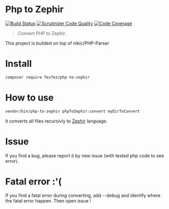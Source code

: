 Php to Zephir
=============

[![Build Status](https://travis-ci.org/fezfez/php-to-zephir.svg?branch=master)](https://travis-ci.org/fezfez/php-to-zephir)
[![Scrutinizer Code Quality](https://scrutinizer-ci.com/g/fezfez/php-to-zephir/badges/quality-score.png?b=master)](https://scrutinizer-ci.com/g/fezfez/php-to-zephir/?branch=master)
[![Code Coverage](https://scrutinizer-ci.com/g/fezfez/php-to-zephir/badges/coverage.png?b=master)](https://scrutinizer-ci.com/g/fezfez/php-to-zephir/?branch=master)

> Convert PHP to Zephir.

This project is builded on top of nikic/PHP-Parser


Install
=======

```bash
composer require fezfez/php-to-zephir
```


How to use
====

```bash
vendor/bin/php-to-zephir phpToZephir:convert myDirToConvert 
```
    
It converts all files recursivly to [Zephir](https://github.com/phalcon/zephir) language.

Issue
=====

If you find a bug, please report it by new issue (with tested php code to see error).

Fatal error :'(
====

If you find a fatal error during converting, add --debug and identify where the fatal error happen. 
Then open issue !
